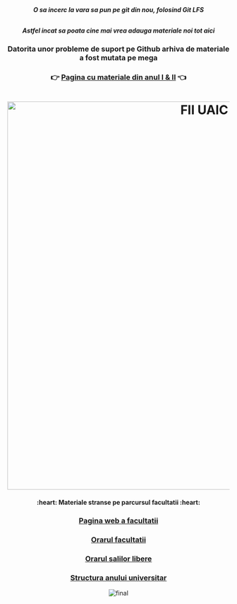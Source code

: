 ## <h5 align="center">O sa incerc la vara sa pun pe git din nou, folosind Git LFS</h5>
## <h5 align="center">Astfel incat sa poata cine mai vrea adauga materiale noi tot aici</h5>

<h3 align="center">Datorita unor probleme de suport pe Github arhiva de materiale a fost mutata pe mega</h3>

### <div align="center">👉 [Pagina cu materiale din anul I & II](https://mega.nz/#F!q4lG1C5L!gYtE6gwkG30-GrZ6SyV2sA) 👈</div>

<h1 align="center">
  <a href="https://github.com/logalex96/UAIC-Informatica-Iasi/"><img src="https://github.com/logalex96/UAIC-Informatica-Iasi/blob/master/logo_organiser.jpg" alt="FII UAIC" width="877"></a>
  <br>
</h1>

<h4 align="center"> :heart: Materiale stranse pe parcursul facultatii :heart: </h4>

### <div align="center">[Pagina web a facultatii](https://www.info.uaic.ro/bin/Programs/Undergraduate)</div>
### <div align="center">[Orarul facultatii](https://profs.info.uaic.ro/~orar/)</div>
### <div align="center">[Orarul salilor libere](https://profs.info.uaic.ro/~orar/globale/sali_libere.html)</div>
### <div align="center">[Structura anului universitar](http://www.uaic.ro/studii/structura-anului-universitar/)</div>

<p align="center"><img src="https://github.com/logalex96/UAIC-Informatica-Iasi/blob/master/final.png" alt="final"></p>
